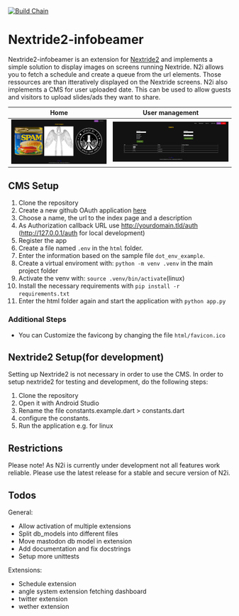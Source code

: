 [![Build Chain](https://github.com/HackerspaceBielefeld/Nextride2-infobeamer/actions/workflows/ci.yml/badge.svg)](https://github.com/HackerspaceBielefeld/Nextride2-infobeamer/actions/workflows/ci.yml)

# Nextride2-infobeamer
Nextride2-infobeamer is an extension for [Nextride2](https://github.com/HackerspaceBielefeld/Nextride2) and implements a simple solution to display images on screens running Nextride.
N2i allows you to fetch a schedule and create a queue from the url elements. Those ressources are than itteratively displayed on the Nextride screens.
N2i also implements a CMS for user uploaded date. This can be used to allow guests and visitors to upload slides/ads they want to share.

| Home      | User management      |
|------------|------------|
| <img src="assets/home.png" width="1920"/> | <img src="assets/management_users.png" width="1920"/> |

## CMS Setup 
1. Clone the repository
2. Create a new github OAuth application [here](https://github.com/settings/applications/new)
3. Choose a name, the url to the index page and a description
4. As Authorization callback URL use http://yourdomain.tld/auth (http://127.0.0.1/auth for local development)
5. Register the app
6. Create a file named `.env` in the `html` folder.
7. Enter the information based on the sample file `dot_env_example`.
8. Create a virtual enviroment with: `python -m venv .venv` in the main project folder
9. Activate the venv with: `source .venv/bin/activate`(linux)
10. Install the necessary requirements with `pip install -r requirements.txt`
11. Enter the html folder again and start the application with `python app.py`

### Additional Steps
* You can Customize the favicong by changing the file `html/favicon.ico`

## Nextride2 Setup(for development)
Setting up Nextride2 is not necessary in order to use the CMS. 
In order to setup nextride2 for testing and development, do the following steps:
1. Clone the repository
2. Open it with Android Studio
3. Rename the file constants.example.dart > constants.dart
4. configure the constants.
5. Run the application e.g. for linux

## Restrictions
Please note! As N2i is currently under development not all features work reliable.
Please use the latest release for a stable and secure version of N2i.

## Todos
General:
* Allow activation of multiple extensions
* Split db_models into different files
* Move mastodon db model in extension
* Add documentation and fix docstrings
* Setup more unittests

Extensions:
* Schedule extension
* angle system extension fetching dashboard
* twitter extension
* wether extension